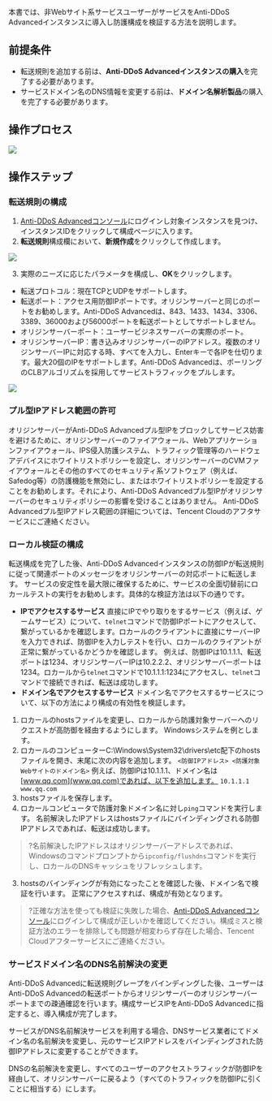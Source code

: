 

本書では、非Webサイト系サービスユーザーがサービスをAnti-DDoS Advancedインスタンスに導入し防護構成を検証する方法を説明します。

## 前提条件

- 転送規則を追加する前は、**Anti-DDoS Advancedインスタンスの購入**を完了する必要があります。
- サービスドメイン名のDNS情報を変更する前は、**ドメイン名解析製品**の購入を完了する必要があります。

## 操作プロセス

![](https://main.qcloudimg.com/raw/32e0a64988437a3ccbb0a601ff96aae4.png)

## 操作ステップ
<span id="step1"></span> 
### 転送規則の構成

   1. [Anti-DDoS Advancedコンソール](https://console.cloud.tencent.com/dayu/bgpip)にログインし対象インスタンスを見つけ、インスタンスIDをクリックして構成ページに入ります。
   2. **転送規則**構成欄において、**新規作成**をクリックして作成します。

   ![](https://main.qcloudimg.com/raw/d40177109885d3be2cf05e2e8fd2906c.png)
    
  3. 実際のニーズに応じたパラメータを構成し、**OK**をクリックします。

 - 転送プロトコル：現在TCPとUDPをサポートします。
 - 転送ポート：アクセス用防御IPポートです。オリジンサーバーと同じのポートをお勧めします。Anti-DDoS Advancedは、843、1433、1434、3306、3389、36000および56000ポートを転送ポートとしてサポートしません。
 - オリジンサーバーポート：ユーザービジネスサーバーの実際のポート。
 - オリジンサーバーIP：書き込みオリジンサーバーのIPアドレス。複数のオリジンサーバーIPに対応する時、すべてを入力し、Enterキーで各IPを仕切ります。最大20個のIPをサポートします。Anti-DDoS Advancedは、ポーリングのCLBアルゴリズムを採用してサービストラフィックをプルします。
 
 ![](https://main.qcloudimg.com/raw/390094dc48997c02e9009ec8757ee337.png)

<span id="step2"></span> 
### プル型IPアドレス範囲の許可

オリジンサーバーがAnti-DDoS Advancedプル型IPをブロックしてサービス妨害を避けるために、オリジンサーバーのファイアウォール、Webアプリケーションファイアウォール、IPS侵入防護システム、トラフィック管理等のハードウェアデバイスにホワイトリストポリシーを設定し、オリジンサーバーのCVMファイアウォールとその他のすべてのセキュリティ系ソフトウェア（例えば、Safedog等）の防護機能を無効にし、またはホワイトリストポリシーを設定することをお勧めします。それにより、Anti-DDoS Advancedプル型IPがオリジンサーバーのセキュリティポリシーの影響を受けることはありません。
Anti-DDoS Advancedプル型IPアドレス範囲の詳細については、Tencent Cloudのアフタサービスにご連絡ください。

<span id="step3"></span> 
### ローカル検証の構成

転送構成を完了した後、Anti-DDoS Advancedインスタンスの防御IPが転送規則に従って関連ポートのメッセージをオリジンサーバーの対応ポートに転送します。
サービスの安定性を最大限に確保するために、サービスの全面切替前にロカールテストの実行をお勧めします。具体的な検証方法は以下の通りです。

- **IPでアクセスするサービス**
  直接にIPでやり取りをするサービス（例えば、ゲームサービス）について、`telnet`コマンドで防御IPポートにアクセスして、繋がっているかを確認します。ロカールのクライアントに直接にサーバーIPを入力できれば、防御IPを入力しテストを行い、ロカールのクライアントが正常に繋がっているかどうかを確認します。
  例えば、防御IPは10.1.1.1、転送ポートは1234、オリジンサーバーIPは10.2.2.2、オリジンサーバーポートは1234。ロカールから`telnet`コマンドで10.1.1.1:1234にアクセスし、`telnet`コマンドで接続できれば、転送は成功します。
- **ドメイン名でアクセスするサービス**
  ドメイン名でアクセスするサービスについて、以下の方法により構成の有効性を検証します。
 1. ロカールのhostsファイルを変更し、ロカールから防護対象サーバーへのリクエストが高防御を経由するようにします。
   Windowsシステムを例とします。
   1. ロカールのコンピューターC:\Windows\System32\drivers\etc配下のhostsファイルを開き、末尾に次の内容を追加します。
   `<防御IPアドレス> <防護対象Webサイトのドメイン名>`
   例えば、防御IPは10.1.1.1、ドメイン名は [www.qq.com](www.qq.com)であれば、以下を追加します。
   `10.1.1.1       www.qq.com`
   2. hostsファイルを保存します。
 2. ロカールコンピュータで防護対象ドメイン名に対し`ping`コマンドを実行します。
   名前解決したIPアドレスはhostsファイルにバインディングされる防御IPアドレスであれば、転送は成功します。
 > ?名前解決したIPアドレスはオリジンサーバーアドレスであれば、Windowsのコマンドプロンプトから`ipconfig/flushdns`コマンドを実行し、ロカールのDNSキャッシュをリフレッシュします。

  3. hostsのバインディングが有効になったことを確認した後、ドメイン名で検証を行います。
   正常にアクセスすれば、構成が有効となります。

> ?正確な方法を使っても検証に失敗した場合、[Anti-DDoS Advancedコンソール](https://console.cloud.tencent.com/dayu/bgpip)にログインして構成が正しいかを確認してください。構成ミスと検証方法のエラーを排除しても問題が相変わらず存在した場合、Tencent Cloudアフターサービスにご連絡ください。

<span id="step4"></span>
### サービスドメイン名のDNS名前解決の変更

  Anti-DDoS Advancedに転送規則グレープをバインディングした後、ユーザーはAnti-DDoS Advancedの転送ポートからオリジンサーバーのオリジンサーバーポートまでの疎通確認を行います。構成サービスIPをAnti-DDoS Advancedに指定すると、導入構成が完了します。
  
  サービスがDNS名前解決サービスを利用する場合、DNSサービス業者にてドメイン名の名前解決を変更し、元のサービスIPアドレスをバインディングされた防御IPアドレスに変更することができます。
  
  DNSの名前解決を変更し、すべてのユーザーのアクセストラフィックが防御IPを経由して、オリジンサーバーに戻るよう（すべてのトラフィックを防御IPに引くことに相当する）にします。

